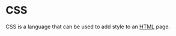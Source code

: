 # CSS







CSS is a language that can be used to add style to an [HTML](/wiki/HTML) page.






